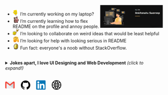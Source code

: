 <img align="right" alt="GIF" src="https://github.com/ankitanshu22/ankitanshu22/blob/master/assets/animated.gif?raw=1" width="200vw" />

- <img alt="GIF" src="https://github.com/ankitanshu22/ankitanshu22/blob/master/assets/wave.gif?raw=1" width="20vw" /> I’m currently working on my laptop?
- <img alt="GIF" src="https://github.com/ankitanshu22/ankitanshu22/blob/master/assets/gandalf_parrot.gif?raw=1" width="20vw" /> I’m currently learning how to flex README on the profile and annoy people.
- <img alt="GIF" src="https://github.com/ankitanshu22/ankitanshu22/blob/master/assets/headbang.gif?raw=1" width="20vw" /> I’m looking to collaborate on weird ideas that would be least helpful
- <img alt="GIF" src="https://github.com/ankitanshu22/ankitanshu22/blob/master/assets/hmm.gif?raw=1" width="20vw" /> I’m looking for help with looking serious in README
- <img alt="GIF" src="https://github.com/ankitanshu22/ankitanshu22/blob/master/assets/coin.gif?raw=1" width="20vw" /> Fun fact: everyone's a noob without StackOverflow. 
<br>
<details>
<br>
<summary> <b>Jokes apart, I love UI Designing and Web Development</b> <i>(click to expand!)</i> </summary>

Here are my few projects you may be interested to have a look at
<ul>
 <li><a href="https://ankitanshuswaroop.com">Personal Portfolio</a> </li>
 <li>Internship Project - <a href="https://zecide.com">Zecide Website</a></li>
</ul>
</details>
<br>

<p>
 <a href="mailto:ankitanshu22@gmail.com"><img src="https://github.com/ankitanshu22/ankitanshu22/blob/master/assets/gmail.svg" width="30px" alt="mail"></a> &nbsp; &nbsp;
   <a href="https://github.com/ankitanshu22"><img src="https://github.com/ankitanshu22/ankitanshu22/blob/master/assets/github.svg" width="30px" alt="mail"></a> &nbsp; &nbsp;
  <a href="https://www.linkedin.com/in/ankitanshuswaroop"><img src="https://github.com/ankitanshu22/ankitanshu22/blob/master/assets/linkedin.svg" width="30px" alt="LinkedIn"></a> &nbsp; &nbsp;
  <a href="https://ankitanshuswaroop.com"><img src="https://github.com/ankitanshu22/ankitanshu22/blob/master/assets/site.svg" width="30px" alt="site"></a> &nbsp; &nbsp;
</p>

